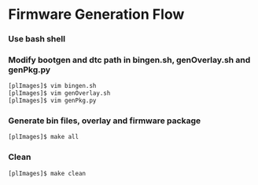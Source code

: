 # Firmware Generation Flow

### Use bash shell
### Modify bootgen and dtc path in bingen.sh, genOverlay.sh and genPkg.py 

```bash
[plImages]$ vim bingen.sh
[plImages]$ vim genOverlay.sh
[plImages]$ vim genPkg.py
```
### Generate bin files, overlay and firmware package

```bash
[plImages]$ make all
```

### Clean

```bash
[plImages]$ make clean
```
